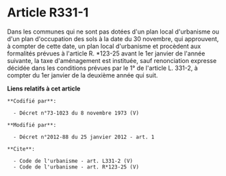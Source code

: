 # Article R331-1

Dans les communes qui ne sont pas dotées d'un plan local d'urbanisme ou d'un plan d'occupation des sols à la date du 30
novembre, qui approuvent, à compter de cette date, un plan local d'urbanisme et procèdent aux formalités prévues à l'article
R. *123-25 avant le 1er janvier de l'année suivante, la taxe d'aménagement est instituée, sauf renonciation expresse décidée
dans les conditions prévues par le 1° de l'article L. 331-2, à compter du 1er janvier de la deuxième année qui suit.

**Liens relatifs à cet article**

	**Codifié par**:

	  - Décret n°73-1023 du 8 novembre 1973 (V)

	**Modifié par**:

	  - Décret n°2012-88 du 25 janvier 2012 - art. 1

	**Cite**:

	  - Code de l'urbanisme - art. L331-2 (V)
	  - Code de l'urbanisme - art. R*123-25 (V)
